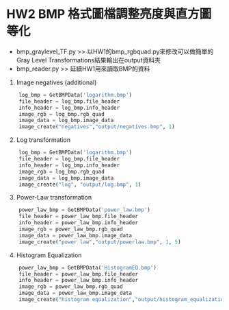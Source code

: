 HW2 BMP 格式圖檔調整亮度與直方圖等化
==================================

* bmp_graylevel_TF.py >> 以HW1的bmp_rgbquad.py來修改可以做簡單的Gray Level Transformations結果輸出在output資料夾
* bmp_reader.py >> 延續HW1用來讀取BMP的資料

1. Image negatives (additional)
```python
    log_bmp = GetBMPData('logarithm.bmp')
    file_header = log_bmp.file_header
    info_header = log_bmp.info_header
    image_rgb = log_bmp.rgb_quad
    image_data = log_bmp.image_data
    image_create("negatives","output/negatives.bmp", 1) 
```
2. Log transformation
```python
    log_bmp = GetBMPData('logarithm.bmp')
    file_header = log_bmp.file_header
    info_header = log_bmp.info_header
    image_rgb = log_bmp.rgb_quad
    image_data = log_bmp.image_data
    image_create("log", "output/log.bmp", 1)
```
3. Power-Law transformation
```python
    power_law_bmp = GetBMPData('power_law.bmp')
    file_header = power_law_bmp.file_header
    info_header = power_law_bmp.info_header
    image_rgb = power_law_bmp.rgb_quad
    image_data = power_law_bmp.image_data
    image_create("power law","output/powerlaw.bmp", 1, 5)
```
4. Histogram Equalization
```python
    power_law_bmp = GetBMPData('HistogramEQ.bmp')
    file_header = power_law_bmp.file_header
    info_header = power_law_bmp.info_header
    image_rgb = power_law_bmp.rgb_quad
    image_data = power_law_bmp.image_data
    image_create("histogram equalization","output/histogram_equalization.bmp") 
```